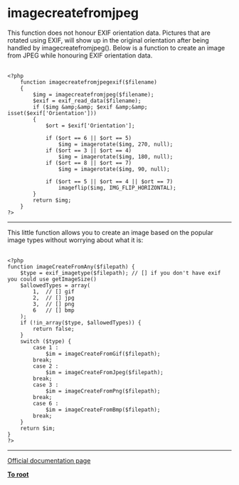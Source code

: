 # imagecreatefromjpeg



This function does not honour EXIF orientation data.  Pictures that are rotated using EXIF, will show up in the original orientation after being handled by imagecreatefromjpeg().  Below is a function to create an image from JPEG while honouring EXIF orientation data.<br><br>

```
<?php
    function imagecreatefromjpegexif($filename)
    {
        $img = imagecreatefromjpeg($filename);
        $exif = exif_read_data($filename);
        if ($img &amp;&amp; $exif &amp;&amp; isset($exif['Orientation']))
        {
            $ort = $exif['Orientation'];

            if ($ort == 6 || $ort == 5)
                $img = imagerotate($img, 270, null);
            if ($ort == 3 || $ort == 4)
                $img = imagerotate($img, 180, null);
            if ($ort == 8 || $ort == 7)
                $img = imagerotate($img, 90, null);

            if ($ort == 5 || $ort == 4 || $ort == 7)
                imageflip($img, IMG_FLIP_HORIZONTAL);
        }
        return $img;
    }
?>
```
  

---

This little function allows you to create an image based on the popular image types without worrying about what it is:<br><br>

```
<?php
function imageCreateFromAny($filepath) {
    $type = exif_imagetype($filepath); // [] if you don't have exif you could use getImageSize()
    $allowedTypes = array(
        1,  // [] gif
        2,  // [] jpg
        3,  // [] png
        6   // [] bmp
    );
    if (!in_array($type, $allowedTypes)) {
        return false;
    }
    switch ($type) {
        case 1 :
            $im = imageCreateFromGif($filepath);
        break;
        case 2 :
            $im = imageCreateFromJpeg($filepath);
        break;
        case 3 :
            $im = imageCreateFromPng($filepath);
        break;
        case 6 :
            $im = imageCreateFromBmp($filepath);
        break;
    }    
    return $im;  
}
?>
```
  

---

[Official documentation page](https://www.php.net/manual/en/function.imagecreatefromjpeg.php)

**[To root](/README.md)**